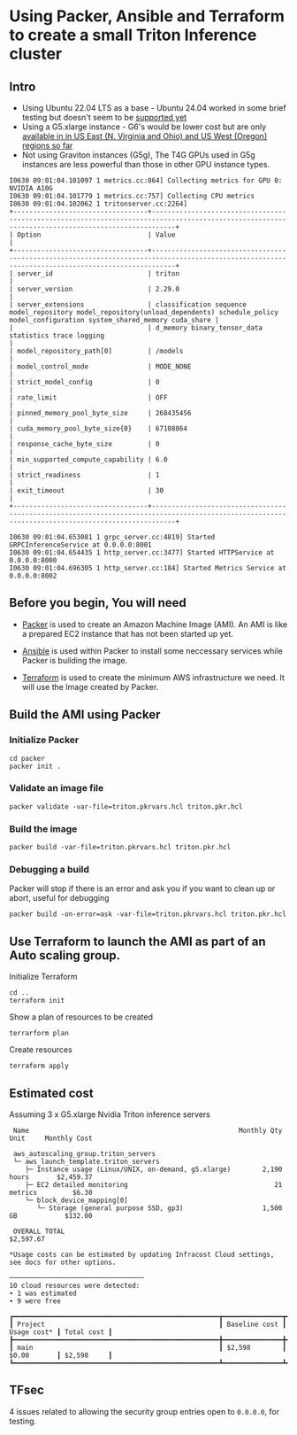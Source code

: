 # Using Packer, Ansible and Terraform to create a small Triton Inference cluster



## Intro

* Using Ubuntu 22.04 LTS as a base - Ubuntu 24.04 worked in some brief testing but doesn't seem to be [supported yet](https://docs.nvidia.com/datacenter/cloud-native/container-toolkit/latest/supported-platforms.html)
* Using a G5.xlarge instance - G6's would be lower cost but are only [available in in US East (N. Virginia and Ohio) and US West (Oregon) regions so far](https://aws.amazon.com/about-aws/whats-new/2024/04/general-availability-amazon-ec2-g6-instances/)
* Not using Graviton instances (G5g), The T4G GPUs used in G5g instances are less powerful than those in other GPU instance types.

```
I0630 09:01:04.101097 1 metrics.cc:864] Collecting metrics for GPU 0: NVIDIA A10G
I0630 09:01:04.101779 1 metrics.cc:757] Collecting CPU metrics
I0630 09:01:04.102062 1 tritonserver.cc:2264]
+----------------------------------+--------------------------------------------------------------------------------------------------------------------------------------------------+
| Option                           | Value                                                                                                                                            |
+----------------------------------+--------------------------------------------------------------------------------------------------------------------------------------------------+
| server_id                        | triton                                                                                                                                           |
| server_version                   | 2.29.0                                                                                                                                           |
| server_extensions                | classification sequence model_repository model_repository(unload_dependents) schedule_policy model_configuration system_shared_memory cuda_share |
|                                  | d_memory binary_tensor_data statistics trace logging                                                                                             |
| model_repository_path[0]         | /models                                                                                                                                          |
| model_control_mode               | MODE_NONE                                                                                                                                        |
| strict_model_config              | 0                                                                                                                                                |
| rate_limit                       | OFF                                                                                                                                              |
| pinned_memory_pool_byte_size     | 268435456                                                                                                                                        |
| cuda_memory_pool_byte_size{0}    | 67108864                                                                                                                                         |
| response_cache_byte_size         | 0                                                                                                                                                |
| min_supported_compute_capability | 6.0                                                                                                                                              |
| strict_readiness                 | 1                                                                                                                                                |
| exit_timeout                     | 30                                                                                                                                               |
+----------------------------------+--------------------------------------------------------------------------------------------------------------------------------------------------+

I0630 09:01:04.653081 1 grpc_server.cc:4819] Started GRPCInferenceService at 0.0.0.0:8001
I0630 09:01:04.654435 1 http_server.cc:3477] Started HTTPService at 0.0.0.0:8000
I0630 09:01:04.696305 1 http_server.cc:184] Started Metrics Service at 0.0.0.0:8002
```

## Before you begin, You will need

* [Packer](https://www.packer.io/) is used to create an Amazon Machine Image (AMI). An AMI is like a prepared EC2 instance that has not been started up yet.

* [Ansible](https://www.ansible.com/) is used within Packer to install some neccessary services while Packer is building the image.

* [Terraform](https://www.terraform.io/) is used to create the minimum AWS infrastructure we need. It will use the Image created by Packer.


## Build the AMI using Packer

### Initialize Packer

```
cd packer
packer init .
```

### Validate an image file

```
packer validate -var-file=triton.pkrvars.hcl triton.pkr.hcl
```

### Build the image

```
packer build -var-file=triton.pkrvars.hcl triton.pkr.hcl
```

### Debugging a build

Packer will stop if there is an error and ask you if you want to clean up or abort, useful for debugging

```
packer build -on-error=ask -var-file=triton.pkrvars.hcl triton.pkr.hcl
```


## Use Terraform to launch the AMI as part of an Auto scaling group.

Initialize Terraform

```
cd ..
terraform init
```

Show a plan of resources to be created

```
terrarform plan
```

Create resources

```
terraform apply
```

## Estimated cost

Assuming 3 x G5.xlarge Nvidia Triton inference servers

```
 Name                                                     Monthly Qty  Unit     Monthly Cost

 aws_autoscaling_group.triton_servers
 └─ aws_launch_template.triton_servers
    ├─ Instance usage (Linux/UNIX, on-demand, g5.xlarge)        2,190  hours       $2,459.37
    ├─ EC2 detailed monitoring                                     21  metrics         $6.30
    └─ block_device_mapping[0]
       └─ Storage (general purpose SSD, gp3)                    1,500  GB            $132.00

 OVERALL TOTAL                                                                    $2,597.67

*Usage costs can be estimated by updating Infracost Cloud settings, see docs for other options.

──────────────────────────────────
10 cloud resources were detected:
∙ 1 was estimated
∙ 9 were free

┏━━━━━━━━━━━━━━━━━━━━━━━━━━━━━━━━━━━━━━━━━━━━━━━━━━━━┳━━━━━━━━━━━━━━━┳━━━━━━━━━━━━━┳━━━━━━━━━━━━┓
┃ Project                                            ┃ Baseline cost ┃ Usage cost* ┃ Total cost ┃
┣━━━━━━━━━━━━━━━━━━━━━━━━━━━━━━━━━━━━━━━━━━━━━━━━━━━━╋━━━━━━━━━━━━━━━╋━━━━━━━━━━━━━╋━━━━━━━━━━━━┫
┃ main                                               ┃ $2,598        ┃ $0.00       ┃ $2,598     ┃
┗━━━━━━━━━━━━━━━━━━━━━━━━━━━━━━━━━━━━━━━━━━━━━━━━━━━━┻━━━━━━━━━━━━━━━┻━━━━━━━━━━━━━┻━━━━━━━━━━━━┛
```

## TFsec

4 issues related to allowing the security group entries open to `0.0.0.0`, for testing.
